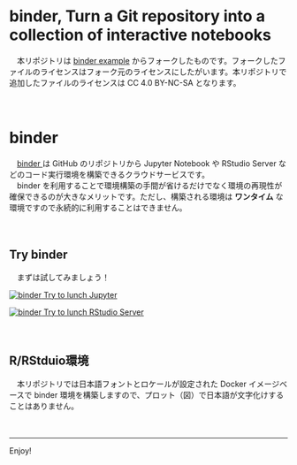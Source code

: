 binder, Turn a Git repository into a collection of interactive notebooks
================

　本リポジトリは [binder example](https://github.com/binder-examples/r)
からフォークしたものです。フォークしたファイルのライセンスはフォーク元のライセンスにしたがいます。本リポジトリで追加したファイルのライセンスは
CC 4.0 BY-NC-SA となります。

　

# binder

　[binder <i class="fa fa-external-link"></i>](https://mybinder.org/) は
GitHub のリポジトリから Jupyter Notebook や RStudio Server
などのコード実行環境を構築できるクラウドサービスです。  
　binder を利用することで環境構築の手間が省けるだけでなく環境の再現性が確保できるのが大きなメリットです。ただし、構築される環境は
**ワンタイム** な環境ですので永続的に利用することはできません。

　

## Try binder

　まずは試してみましょう！

[![binder](https://mybinder.org/badge_logo.svg) Try to lunch
Jupyter](https://mybinder.org/v2/gh/k-metrics/rocker/master?filepath=index.ipynb)

[![binder](https://mybinder.org/badge_logo.svg) Try to lunch RStudio
Server](https://mybinder.org/v2/gh/k-metrics/rocker/master?urlpath=rstudio)

　

## R/RStduio環境

　本リポジトリでは日本語フォントとロケールが設定された Docker イメージベースで binder
環境を構築しますので、プロット（図）で日本語が文字化けすることはありません。

　

-----

Enjoy\!
